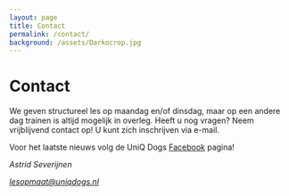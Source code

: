 ```yaml
---
layout: page
title: Contact
permalink: /contact/
background: /assets/Darkocrop.jpg
---
```

# Contact

We geven structureel les op maandag en/of dinsdag, maar op een andere dag trainen is altijd mogelijk in overleg.
Heeft u nog vragen? Neem vrijblijvend contact op! 
U kunt zich inschrijven via e-mail.   

Voor het laatste nieuws volg de UniQ Dogs [Facebook](https://facebook.com/positieveopvoeding) pagina! 


<address>
    <p>Astrid Severijnen</p>
    <p><a href="mailto:lesopmaat@uniqdogs.nl">lesopmaat@uniqdogs.nl</a></p>
</address>
